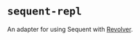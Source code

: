 `sequent-repl`
===
An adapter for using Sequent with [Revolver](https://github.com/kindredgroup/revolver).